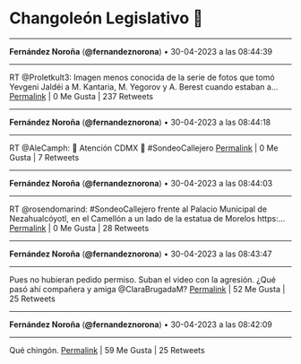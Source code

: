 # Changoleón Legislativo 🙈
*****
**Fernández Noroña** (**@fernandeznorona**) • 30-04-2023 a las 08:44:39
*****
RT @Proletkult3: Imagen menos conocida de la serie de fotos que tomó Yevgeni Jaldéi a  M. Kantaria, M. Yegorov y A. Berest cuando estaban a…
[Permalink](https://twitter.com/fernandeznorona/status/1652715600605597699) | 0 Me Gusta | 237 Retweets
*****
**Fernández Noroña** (**@fernandeznorona**) • 30-04-2023 a las 08:44:18
*****
RT @AleCamph: 🚨 Atención CDMX 🚨
\#SondeoCallejero
[Permalink](https://twitter.com/fernandeznorona/status/1652715509983375360) | 0 Me Gusta | 7 Retweets
*****
**Fernández Noroña** (**@fernandeznorona**) • 30-04-2023 a las 08:44:03
*****
RT @rosendomarind: #SondeoCallejero frente al Palacio Municipal de Nezahualcóyotl, en el Camellón a un lado de la estatua de Morelos https:…
[Permalink](https://twitter.com/fernandeznorona/status/1652715446699696128) | 0 Me Gusta | 28 Retweets
*****
**Fernández Noroña** (**@fernandeznorona**) • 30-04-2023 a las 08:43:47
*****
Pues no hubieran pedido permiso.  Suban el video con la agresión. ¿Qué pasó ahí compañera y amiga @ClaraBrugadaM?
[Permalink](https://twitter.com/fernandeznorona/status/1652715383223099400) | 52 Me Gusta | 25 Retweets
*****
**Fernández Noroña** (**@fernandeznorona**) • 30-04-2023 a las 08:42:09
*****
Qué chingón.
[Permalink](https://twitter.com/fernandeznorona/status/1652714970017153025) | 59 Me Gusta | 25 Retweets